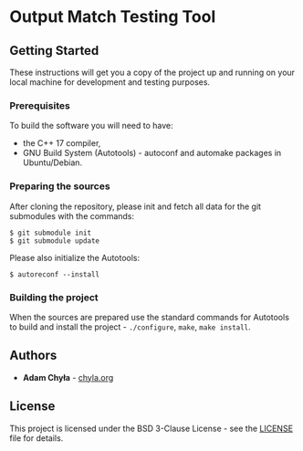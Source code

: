 # Output Match Testing Tool

## Getting Started

These instructions will get you a copy of the project up and running on your local machine for development and testing purposes.


### Prerequisites

To build the software you will need to have:

* the C++ 17 compiler,
* GNU Build System (Autotools) - autoconf and automake packages in Ubuntu/Debian.


### Preparing the sources

After cloning the repository, please init and fetch all data for the git submodules with the commands:

```
$ git submodule init
$ git submodule update
```

Please also initialize the Autotools:

```
$ autoreconf --install
```

### Building the project

When the sources are prepared use the standard commands for Autotools to build and install the project - `./configure`, `make`, `make install`.


## Authors

* **Adam Chyła** - [chyla.org](https://chyla.org/)


## License

This project is licensed under the BSD 3-Clause License - see the [LICENSE](LICENSE) file for details.

